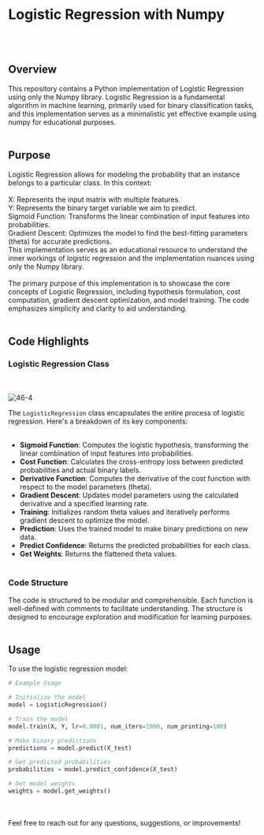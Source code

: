 # Logistic Regression with Numpy
<br><br>
## Overview<br>
This repository contains a Python implementation of Logistic Regression using only the Numpy library. Logistic Regression is a fundamental algorithm in machine learning, primarily used for binary classification tasks, and this implementation serves as a minimalistic yet effective example using numpy for educational purposes.
<br><br>
## Purpose<br>
Logistic Regression allows for modeling the probability that an instance belongs to a particular class. In this context:
<br><br>
X: Represents the input matrix with multiple features.<br>
Y: Represents the binary target variable we aim to predict.<br>
Sigmoid Function: Transforms the linear combination of input features into probabilities.<br>
Gradient Descent: Optimizes the model to find the best-fitting parameters (theta) for accurate predictions.<br>
This implementation serves as an educational resource to understand the inner workings of logistic regression and the implementation nuances using only the Numpy library.
<br><br>
The primary purpose of this implementation is to showcase the core concepts of Logistic Regression, including hypothesis formulation, cost computation, gradient descent optimization, and model training. The code emphasizes simplicity and clarity to aid understanding.
<br><br>
## Code Highlights <br>
### Logistic Regression Class
<br><br>
![46-4](https://github.com/hisanusman/Logistic-Regression-through-Numpy/assets/101946933/8630c26e-6bc4-450c-9b3d-2eabea0ef247)


The `LogisticRegression` class encapsulates the entire process of logistic regression. Here's a breakdown of its key components:
<br><br>
- **Sigmoid Function**: Computes the logistic hypothesis, transforming the linear combination of input features into probabilities.
- **Cost Function**: Calculates the cross-entropy loss between predicted probabilities and actual binary labels.
- **Derivative Function**: Computes the derivative of the cost function with respect to the model parameters (theta).
- **Gradient Descent**: Updates model parameters using the calculated derivative and a specified learning rate.
- **Training**: Initializes random theta values and iteratively performs gradient descent to optimize the model.
- **Prediction**: Uses the trained model to make binary predictions on new data.
- **Predict Confidence**: Returns the predicted probabilities for each class.
- **Get Weights**: Returns the flattened theta values.
<br><br>
### Code Structure <br>
The code is structured to be modular and comprehensible. Each function is well-defined with comments to facilitate understanding. The structure is designed to encourage exploration and modification for learning purposes.
<br><br>
## Usage <br>
To use the logistic regression model:

```python
# Example Usage

# Initialize the model
model = LogisticRegression()

# Train the model
model.train(X, Y, lr=0.0001, num_iters=1000, num_printing=100)

# Make binary predictions
predictions = model.predict(X_test)

# Get predicted probabilities
probabilities = model.predict_confidence(X_test)

# Get model weights
weights = model.get_weights()
```
<br><br>
Feel free to reach out for any questions, suggestions, or improvements!
